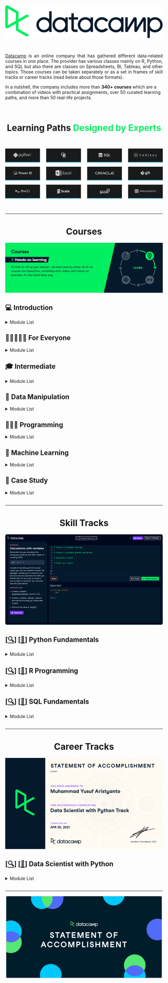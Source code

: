 <br />

<p align="center">
  <a href='https://www.datacamp.com/'><img src="README/logo.png"></a>
</p>

<br />

<p align="justify">
  <a href="https://www.datacamp.com/">Datacamp</a> is an online company that has gathered different data-related courses in one place. The provider has various classes mainly on R, Python, and SQL but also there are classes on Spreadsheets, BI, Tableau, and other topics. Those courses can be taken separately or as a set in frames of skill tracks or career tracks (read below about those formats).
  
  In a nutshell, the company includes more than <strong>340+ courses</strong> which are a combination of videos with practical assignments, over 50 curated learning paths, and more than 50 real-life projects.
</p>

<br>

<h1 align='center'>Learning Paths <span style="color:#03ef62; font-weight: bold;">Designed by Experts<span></h1>

<br>

![](README/materi.png)

<br>

---

<h1 align="center">Courses</h1>

![](README/courses.jpg)

## 💻 Introduction

<details><summary>Module List</summary>

- [[❌]()] [[🔍](https://learn.datacamp.com/courses/intro-to-python-for-data-science)] [[📃](https://www.datacamp.com/statement-of-accomplishment/course/9baefd4dba2ade2588e500c7aaa3633262f74532)] Introduction to Python

- [[❌]()] [[🔍](https://learn.datacamp.com/courses/free-introduction-to-r)] [[📃](https://www.datacamp.com/statement-of-accomplishment/course/b3e170ddd14ad89cc91ac28391ae621f29169098)] Introduction to R

- [[❌]()] [[🔍](https://learn.datacamp.com/courses/introduction-to-sql)] [[📃](https://www.datacamp.com/statement-of-accomplishment/course/5b4932f5eedb86884cf9869f2a0c95b32a147c8e)] Introduction to SQL

- [[❌]()] [[🔍](https://learn.datacamp.com/courses/introduction-to-importing-data-in-python)] [[📃](https://www.datacamp.com/statement-of-accomplishment/course/67239a5a3d55a3e28e3db2584966b7522168c248)] Introduction to Importing Data in Python

- [[❌]()] [[🔍](https://learn.datacamp.com/courses/introduction-to-importing-data-in-r)] [[📃](https://www.datacamp.com/statement-of-accomplishment/course/bb0693e9352137cb46d90d3fd1677f27b9edcf85)] Introduction to Importing Data in R

- [[❌]()] [[🔍](https://learn.datacamp.com/courses/introduction-to-data-visualization-with-matplotlib)] [[📃](https://www.datacamp.com/statement-of-accomplishment/course/cce6600ef5503287eed58c8440827134562991e6)] Introduction to Data Visualization with Matplotlib

- [[❌]()] [[🔍](https://learn.datacamp.com/courses/introduction-to-data-visualization-with-seaborn)] [[📃](https://www.datacamp.com/statement-of-accomplishment/course/15b751df00a3d5035ef11081b8ffeb40d5f205d4)] Introduction to Data Visualization with Seaborn

- [[❌]()] [[🔍](https://learn.datacamp.com/courses/introduction-to-data-science-in-python)] [[📃](https://www.datacamp.com/statement-of-accomplishment/course/736bbc73bf0d45662915521f4d0d913c940c48a1)] Introduction to Data Science in Python

</details>

## 👩🏻‍🤝‍👩🏻 For Everyone

<details><summary>Module List</summary>

- [[❌]()] [[🔍](https://learn.datacamp.com/courses/data-visualization-for-everyone)] [[📃](https://www.datacamp.com/statement-of-accomplishment/course/dcb23a83c0e6431a8dd2db5aaf58543953382c5b)] Data Visualization for Everyone

- [[❌]()] [[🔍](https://learn.datacamp.com/courses/data-science-for-everyone)] [[📃](https://www.datacamp.com/statement-of-accomplishment/course/67f7c3b6e3470cc8b5358c51be6f8db0871d79d3)] Data Science for Everyone

- [[❌]()] [[🔍](https://learn.datacamp.com/courses/machine-learning-for-everyone)] [[📃](https://www.datacamp.com/statement-of-accomplishment/course/59b790b07c5ed69ed0c2dbcce693701520c323f1)] Machine Learning for Everyone

- [[❌]()] [[🔍](https://learn.datacamp.com/courses/data-engineering-for-everyone)] [[📃](https://www.datacamp.com/statement-of-accomplishment/course/d5a7bff6a29b5e8d7cc9bc524cafbcf99c8045ba)] Data Engineering for Everyone

- [[❌]()] [[🔍](https://learn.datacamp.com/courses/cloud-computing-for-everyone)] [[📃](https://www.datacamp.com/statement-of-accomplishment/course/edee2f7f1465cff34bb80650a0a0cfc12c4b95ae)] Cloud Computing for Everyone

- [[❌]()] [[🔍](https://learn.datacamp.com/courses/data-science-for-business)] [[📃](https://www.datacamp.com/statement-of-accomplishment/course/85d87e7ba220cb64a93bd5886b6896b16fd96c04)] Data Science for Business

- [[❌]()] [[🔍](https://learn.datacamp.com/courses/machine-learning-for-business)] [[📃](https://www.datacamp.com/statement-of-accomplishment/course/d65de511e81ee1c284e63f077445ead7a039f75d)] Machine Learning for Business

</details>

## 🎓 Intermediate

<details><summary>Module List</summary>

- [[❌]()] [[🔍](https://learn.datacamp.com/courses/intermediate-python)] [[📃](https://www.datacamp.com/statement-of-accomplishment/course/3d2adb5262e4665367fac9227122d5ac4e2a306b)] Intermediate Python

- [[❌]()] [[🔍](https://learn.datacamp.com/courses/intermediate-r)] [[📃](https://www.datacamp.com/statement-of-accomplishment/course/08f049094b84bc2e36a45c536ef4a23e0d584624)] Intermediate R

- [[❌]()] [[🔍](https://learn.datacamp.com/courses/intermediate-sql)] [[📃](https://www.datacamp.com/statement-of-accomplishment/course/f3630fad79de9260409ef775d3a6ee9b60cbdad5)] Intermediate SQL

- [[❌]()] [[🔍](https://learn.datacamp.com/courses/intermediate-importing-data-in-python)] [[📃](https://www.datacamp.com/statement-of-accomplishment/course/2da76124fe1af717f8c61a5409730c1ce14925a6)] Intermediate Importing Data in Python

- [[❌]()] [[🔍](https://learn.datacamp.com/courses/intermediate-data-visualization-with-seaborn)] [[📃](https://www.datacamp.com/statement-of-accomplishment/course/4b1844d24c4a74875885306e0799b2f9659a48c5)] Intermediate Data Visualization with Seaborn

</details>

## 🔢 Data Manipulation

<details><summary>Module List</summary>

- [[❌]()] [[🔍](https://learn.datacamp.com/courses/joining-data-in-postgresql)] [[📃](https://www.datacamp.com/statement-of-accomplishment/course/bd5e6bcd7d649e91a7842a9bef063421641c3629)] Joining Data in SQL

- [[❌]()] [[🔍](https://learn.datacamp.com/courses/functions-for-manipulating-data-in-postgresql)] [[📃](https://www.datacamp.com/statement-of-accomplishment/course/81fa7ca1ed26f5af5cb589226f3901f2572f6da6)] Functions for Manipulating Data in PostgreSQL

- [[❌]()] [[🔍](https://learn.datacamp.com/courses/data-manipulation-with-pandas)] [[📃](https://www.datacamp.com/statement-of-accomplishment/course/c52a284ed2aada3b90fc7749d21ad96c4ac2a976)] Data Manipulation with pandas

- [[❌]()] [[🔍](https://learn.datacamp.com/courses/joining-data-with-pandas)] [[📃](https://www.datacamp.com/statement-of-accomplishment/course/c37ac922e165db568c03bd75ef95cba572ccd7d0)] Joining Data with pandas

- [[❌]()] [[🔍](https://learn.datacamp.com/courses/cleaning-data-in-python)] [[📃](https://www.datacamp.com/statement-of-accomplishment/course/6065b170a0e9855198d3efc195018db1c44f74f0)] Cleaning Data in Python

- [[❌]()] [[🔍](https://learn.datacamp.com/courses/exploratory-data-analysis-in-python)] [[📃](https://www.datacamp.com/statement-of-accomplishment/course/82f019022151963bbf412aebb08f89ccc4f713b1)] Exploratory Data Analysis in Python

- [[❌]()] [[🔍](https://learn.datacamp.com/courses/working-with-dates-and-times-in-python)] [[📃](https://www.datacamp.com/statement-of-accomplishment/course/d292c917ceb95b71d00260fa972cd5848804c485)] Working with Dates and Times in Python

</details>

## 👨🏻‍💻 Programming

<details><summary>Module List</summary>

- [[❌]()] [[🔍](https://learn.datacamp.com/courses/writing-functions-in-python)] [[📃](https://www.datacamp.com/statement-of-accomplishment/course/9be020b98c3c05c1e5d5bfcf6ac84fdad6ffe3f7)] Writing Functions in Python

- [[❌]()] [[🔍](https://learn.datacamp.com/courses/python-data-science-toolbox-part-1)] [[📃](https://www.datacamp.com/statement-of-accomplishment/course/603203011c8c1aa4f9c451fcaea7e9c09b2a4196)] Python Data Science Toolbox (Part 1)

- [[❌]()] [[🔍](https://learn.datacamp.com/courses/python-data-science-toolbox-part-2)] [[📃](https://www.datacamp.com/statement-of-accomplishment/course/159895c3f2ac1e25c32d0800f6c14eda4c8bdcf1)] Python Data Science Toolbox (Part 2)

- [[❌]()] [[🔍](https://learn.datacamp.com/courses/statistical-thinking-in-python-part-1)] [[📃](https://www.datacamp.com/statement-of-accomplishment/course/fbebdc958fb7ecf17493fc3260f69aeae25767ee)] Statistical Thinking in Python (Part 1)

- [[❌]()] [[🔍](https://learn.datacamp.com/courses/statistical-thinking-in-python-part-2)] [[📃](https://www.datacamp.com/statement-of-accomplishment/course/faeebfbfe98ae64a6bfe2cd8ada2ec3a764b62f3)] Statistical Thinking in Python (Part 2)

- [[❌]()] [[🔍](https://learn.datacamp.com/courses/parallel-programming-in-r)] [[📃](https://www.datacamp.com/statement-of-accomplishment/course/3a4684c52b8d3a99a4bf6db7d60e2a46a2ccdf58)] Parallel Programming in R

- [[❌]()] [[🔍](https://learn.datacamp.com/courses/writing-efficient-r-code)] [[📃](https://www.datacamp.com/statement-of-accomplishment/course/020187a228a9ea4098ff7bf748c9fbdab54c98e3)] Writing Efficient R Code

- [[❌]()] [[🔍](https://learn.datacamp.com/courses/postgresql-summary-stats-and-window-functions)] [[📃](https://www.datacamp.com/statement-of-accomplishment/course/6cfefc569d57349e1cf672070c7ece2b8278ded9)] PostgreSQL Summary Stats and Window Functions

</details>

## 🧠 Machine Learning

<details><summary>Module List</summary>

- [[❌]()] [[🔍](https://learn.datacamp.com/courses/supervised-learning-with-scikit-learn)] [[📃](https://www.datacamp.com/statement-of-accomplishment/course/43e197af4aeb51f401604a42fc085241cb507076)] Supervised Learning with scikit-learn

- [[❌]()] [[🔍](https://learn.datacamp.com/courses/unsupervised-learning-in-python)] [[📃](https://www.datacamp.com/statement-of-accomplishment/course/e9c2d34da412a47d836338abdf645574f98d70eb)] Unsupervised Learning in Python

- [[❌]()] [[🔍](https://learn.datacamp.com/courses/machine-learning-with-tree-based-models-in-python)] [[📃](https://www.datacamp.com/statement-of-accomplishment/course/ccaf89a213ba07fc2b00899c4c9f00d62f2891a3)] Machine Learning with Tree-Based Models in Python

- [[❌]()] [[🔍](https://learn.datacamp.com/courses/cluster-analysis-in-python)] [[📃](https://www.datacamp.com/statement-of-accomplishment/course/4df20ce2527c6d6f2e501637ece8a1c728c073ef)] Cluster Analysis in Python

</details>

## 📝 Case Study

<details><summary>Module List</summary>

- [[❌]()] [[🔍](https://learn.datacamp.com/courses/analyzing-police-activity-with-pandas)] [[📃](https://www.datacamp.com/statement-of-accomplishment/course/a6a74c818b453bc37887b0209ecd21db81bf91b8)] Analyzing Police Activity with pandas

- [[❌]()] [[🔍](https://learn.datacamp.com/courses/case-study-school-budgeting-with-machine-learning-in-python)] [[📃](https://www.datacamp.com/statement-of-accomplishment/course/5d6d3b2e567c77e3a064cadc32c6b34a18a61116)] Case Study: School Budgeting with Machine Learning in Python

</details>

<br>

---

<h1 align="center">Skill Tracks</h1>

![](README/interface.png)

## [[🔍](https://learn.datacamp.com/skill-tracks/python-fundamentals?version=1)] [[📃](https://www.datacamp.com/statement-of-accomplishment/track/e5ef4a65961acda1f120cb217916ec6e8db7a1a4)] Python Fundamentals

<details><summary>Module List</summary>

- [[❌]()] [[🔍](https://learn.datacamp.com/courses/intro-to-python-for-data-science)] [[📃](https://www.datacamp.com/statement-of-accomplishment/course/9baefd4dba2ade2588e500c7aaa3633262f74532)] Introduction to Python

- [[❌]()] [[🔍](https://learn.datacamp.com/courses/intermediate-python)] [[📃](https://www.datacamp.com/statement-of-accomplishment/course/3d2adb5262e4665367fac9227122d5ac4e2a306b)] Intermediate Python

- [[❌]()] [[🔍](https://learn.datacamp.com/courses/python-data-science-toolbox-part-1)] [[📃](https://www.datacamp.com/statement-of-accomplishment/course/603203011c8c1aa4f9c451fcaea7e9c09b2a4196)] Python Data Science Toolbox (Part 1)

- [[❌]()] [[🔍](https://learn.datacamp.com/courses/python-data-science-toolbox-part-2)] [[📃](https://www.datacamp.com/statement-of-accomplishment/course/159895c3f2ac1e25c32d0800f6c14eda4c8bdcf1)] Python Data Science Toolbox (Part 2)

</details>

## [[🔍](https://learn.datacamp.com/skill-tracks/r-programming?version=2)] [[📃](https://www.datacamp.com/statement-of-accomplishment/track/cfa899b3e069b6653bd65b8da5d5075301dac8cb)] R Programming

<details><summary>Module List</summary>

- [[❌]()] [[🔍](https://learn.datacamp.com/courses/free-introduction-to-r)] [[📃](https://www.datacamp.com/statement-of-accomplishment/course/b3e170ddd14ad89cc91ac28391ae621f29169098)] Introduction to R

- [[❌]()] [[🔍](https://learn.datacamp.com/courses/intermediate-r)] [[📃](https://www.datacamp.com/statement-of-accomplishment/course/08f049094b84bc2e36a45c536ef4a23e0d584624)] Intermediate R

- [[❌]()] [[🔍](https://learn.datacamp.com/courses/writing-efficient-r-code)] [[📃](https://www.datacamp.com/statement-of-accomplishment/course/020187a228a9ea4098ff7bf748c9fbdab54c98e3)] Writing Efficient R Code

- [[❌]()] [[🔍](https://learn.datacamp.com/courses/parallel-programming-in-r)] [[📃](https://www.datacamp.com/statement-of-accomplishment/course/3a4684c52b8d3a99a4bf6db7d60e2a46a2ccdf58)] Parallel Programming in R

</details>

## [[🔍](https://learn.datacamp.com/skill-tracks/sql-fundamentals?version=2)] [[📃](https://www.datacamp.com/statement-of-accomplishment/track/b6842c29e70f3917bcb882bb0c2d20767b45073e)] SQL Fundamentals

<details><summary>Module List</summary>

- [[❌]()] [[🔍](https://learn.datacamp.com/courses/introduction-to-sql)] [[📃](https://www.datacamp.com/statement-of-accomplishment/course/5b4932f5eedb86884cf9869f2a0c95b32a147c8e)] Introduction to SQL

- [[❌]()] [[🔍](https://learn.datacamp.com/courses/joining-data-in-postgresql)] [[📃](https://www.datacamp.com/statement-of-accomplishment/course/bd5e6bcd7d649e91a7842a9bef063421641c3629)] Joining Data in SQL

- [[❌]()] [[🔍](https://learn.datacamp.com/courses/intermediate-sql)] [[📃](https://www.datacamp.com/statement-of-accomplishment/course/f3630fad79de9260409ef775d3a6ee9b60cbdad5)] Intermediate SQL

- [[❌]()] [[🔍](https://learn.datacamp.com/courses/postgresql-summary-stats-and-window-functions)] [[📃](https://www.datacamp.com/statement-of-accomplishment/course/6cfefc569d57349e1cf672070c7ece2b8278ded9)] PostgreSQL Summary Stats and Window Functions

- [[❌]()] [[🔍](https://learn.datacamp.com/courses/functions-for-manipulating-data-in-postgresql)] [[📃](https://www.datacamp.com/statement-of-accomplishment/course/81fa7ca1ed26f5af5cb589226f3901f2572f6da6)] Functions for Manipulating Data in PostgreSQL

</details>

<br>

---

<h1 align="center">Career Tracks</h1>

![](README/career.png)

## [[🔍](https://learn.datacamp.com/career-tracks/data-scientist-with-python?version=5)] [[📃](https://www.datacamp.com/statement-of-accomplishment/track/12b063065c94b36cea812fe1bcca3be0faac0e9b)] Data Scientist with Python

<details><summary>Module List</summary>

- [[❌]()] [[🔍](https://learn.datacamp.com/courses/intro-to-python-for-data-science)] [[📃](https://www.datacamp.com/statement-of-accomplishment/course/9baefd4dba2ade2588e500c7aaa3633262f74532)] Introduction to Python

- [[❌]()] [[🔍](https://learn.datacamp.com/courses/intermediate-python)] [[📃](https://www.datacamp.com/statement-of-accomplishment/course/3d2adb5262e4665367fac9227122d5ac4e2a306b)] Intermediate Python

- [[❌]()] [[🔍](https://learn.datacamp.com/courses/data-manipulation-with-pandas)] [[📃](https://www.datacamp.com/statement-of-accomplishment/course/c52a284ed2aada3b90fc7749d21ad96c4ac2a976)] Data Manipulation with pandas

- [[❌]()] [[🔍](https://learn.datacamp.com/courses/joining-data-with-pandas)] [[📃](https://www.datacamp.com/statement-of-accomplishment/course/c37ac922e165db568c03bd75ef95cba572ccd7d0)] Joining Data with pandas

- [[❌]()] [[🔍](https://learn.datacamp.com/courses/introduction-to-data-visualization-with-matplotlib)] [[📃](https://www.datacamp.com/statement-of-accomplishment/course/cce6600ef5503287eed58c8440827134562991e6)] Introduction to Data Visualization with Matplotlib

- [[❌]()] [[🔍](https://learn.datacamp.com/courses/introduction-to-data-visualization-with-seaborn)] [[📃](https://www.datacamp.com/statement-of-accomplishment/course/15b751df00a3d5035ef11081b8ffeb40d5f205d4)] Introduction to Data Visualization with Seaborn

 - [[❌]()] [[🔍](https://learn.datacamp.com/courses/python-data-science-toolbox-part-1)] [[📃](https://www.datacamp.com/statement-of-accomplishment/course/603203011c8c1aa4f9c451fcaea7e9c09b2a4196)] Python Data Science Toolbox (Part 1)

- [[❌]()] [[🔍](https://learn.datacamp.com/courses/python-data-science-toolbox-part-2)] [[📃](https://www.datacamp.com/statement-of-accomplishment/course/159895c3f2ac1e25c32d0800f6c14eda4c8bdcf1)] Python Data Science Toolbox (Part 2)

- [[❌]()] [[🔍](https://learn.datacamp.com/courses/intermediate-data-visualization-with-seaborn)] [[📃](https://www.datacamp.com/statement-of-accomplishment/course/4b1844d24c4a74875885306e0799b2f9659a48c5)] Intermediate Data Visualization with Seaborn

- [[❌]()] [[🔍](https://learn.datacamp.com/courses/introduction-to-importing-data-in-python)] [[📃](https://www.datacamp.com/statement-of-accomplishment/course/67239a5a3d55a3e28e3db2584966b7522168c248)] Introduction to Importing Data in Python

- [[❌]()] [[🔍](https://learn.datacamp.com/courses/intermediate-importing-data-in-python)] [[📃](https://www.datacamp.com/statement-of-accomplishment/course/2da76124fe1af717f8c61a5409730c1ce14925a6)] Intermediate Importing Data in Python

- [[❌]()] [[🔍](https://learn.datacamp.com/courses/cleaning-data-in-python)] [[📃](https://www.datacamp.com/statement-of-accomplishment/course/6065b170a0e9855198d3efc195018db1c44f74f0)] Cleaning Data in Python

- [[❌]()] [[🔍](https://learn.datacamp.com/courses/working-with-dates-and-times-in-python)] [[📃](https://www.datacamp.com/statement-of-accomplishment/course/d292c917ceb95b71d00260fa972cd5848804c485)] Working with Dates and Times in Python

- [[❌]()] [[🔍](https://learn.datacamp.com/courses/writing-functions-in-python)] [[📃](https://www.datacamp.com/statement-of-accomplishment/course/9be020b98c3c05c1e5d5bfcf6ac84fdad6ffe3f7)] Writing Functions in Python

- [[❌]()] [[🔍](https://learn.datacamp.com/courses/exploratory-data-analysis-in-python)] [[📃](https://www.datacamp.com/statement-of-accomplishment/course/82f019022151963bbf412aebb08f89ccc4f713b1)] Exploratory Data Analysis in Python

- [[❌]()] [[🔍](https://learn.datacamp.com/courses/analyzing-police-activity-with-pandas)] [[📃](https://www.datacamp.com/statement-of-accomplishment/course/a6a74c818b453bc37887b0209ecd21db81bf91b8)] Analyzing Police Activity with pandas

- [[❌]()] [[🔍](https://learn.datacamp.com/courses/statistical-thinking-in-python-part-1)] [[📃](https://www.datacamp.com/statement-of-accomplishment/course/fbebdc958fb7ecf17493fc3260f69aeae25767ee)] Statistical Thinking in Python (Part 1)

- [[❌]()] [[🔍](https://learn.datacamp.com/courses/statistical-thinking-in-python-part-2)] [[📃](https://www.datacamp.com/statement-of-accomplishment/course/faeebfbfe98ae64a6bfe2cd8ada2ec3a764b62f3)] Statistical Thinking in Python (Part 2)

- [[❌]()] [[🔍](https://learn.datacamp.com/courses/supervised-learning-with-scikit-learn)] [[📃](https://www.datacamp.com/statement-of-accomplishment/course/43e197af4aeb51f401604a42fc085241cb507076)] Supervised Learning with scikit-learn

- [[❌]()] [[🔍](https://learn.datacamp.com/courses/unsupervised-learning-in-python)] [[📃](https://www.datacamp.com/statement-of-accomplishment/course/e9c2d34da412a47d836338abdf645574f98d70eb)] Unsupervised Learning in Python

- [[❌]()] [[🔍](https://learn.datacamp.com/courses/machine-learning-with-tree-based-models-in-python)] [[📃](https://www.datacamp.com/statement-of-accomplishment/course/ccaf89a213ba07fc2b00899c4c9f00d62f2891a3)] Machine Learning with Tree-Based Models in Python

- [[❌]()] [[🔍](https://learn.datacamp.com/courses/case-study-school-budgeting-with-machine-learning-in-python)] [[📃](https://www.datacamp.com/statement-of-accomplishment/course/5d6d3b2e567c77e3a064cadc32c6b34a18a61116)] Case Study: School Budgeting with Machine Learning in Python

- [[❌]()] [[🔍](https://learn.datacamp.com/courses/cluster-analysis-in-python)] [[📃](https://www.datacamp.com/statement-of-accomplishment/course/4df20ce2527c6d6f2e501637ece8a1c728c073ef)] Cluster Analysis in Python

</details>

<br>

---

![](README/complete.png)